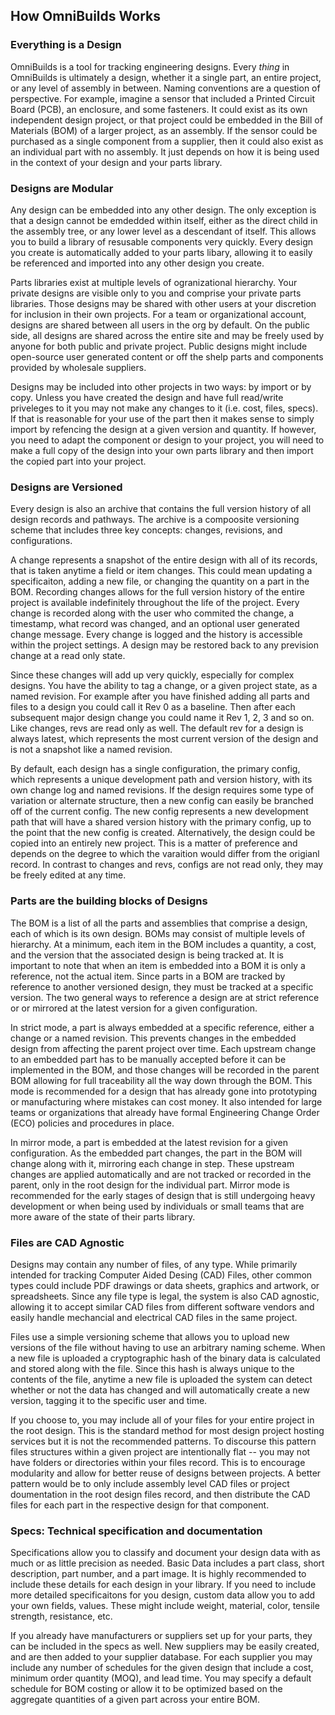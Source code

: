 
## How OmniBuilds Works

### Everything is a Design

OmniBuilds is a tool for tracking engineering designs.  Every *thing* in OmniBuilds is ultimately a design, whether it a single part, an entire project, or any level of assembly in between.  Naming conventions are a question of perspective.  For example, imagine a sensor that included a Printed Circuit Board (PCB), an enclosure, and some fasteners.  It could exist as its own independent design project, or that project could be embedded in the Bill of Materials (BOM) of a larger project, as an assembly.  If the sensor could be purchased as a single component from a supplier, then it could also exist as an individual part with no assembly.  It just depends on how it is being used in the context of your design and your parts library.

### Designs are Modular

Any design can be embedded into any other design.  The only exception is that a design cannot be emdedded within itself, either as the direct child in the assembly tree, or any lower level as a descendant of itself.  This allows you to build a library of resusable components very quickly.  Every design you create is automatically added to your parts libary, allowing it to easily be referenced and imported into any other design you create.

Parts libraries exist at multiple levels of ogranizational hierarchy.  Your private designs are visible only to you and comprise your private parts libraries.  Those designs may be shared with other users at your discretion for inclusion in their own projects.  For a team or organizational account, designs are shared between all users in the org by default.  On the public side, all designs are shared across the entire site and may be freely used by anyone for both public and private project.  Public designs might include open-source user generated content or off the shelp parts and components provided by wholesale suppliers.

Designs may be included into other projects in two ways: by import or by copy.  Unless you have created the design and have full read/write priveleges to it you may not make any changes to it (i.e. cost, files, specs).  If that is reasonable for your use of the part then it makes sense to simply import by refencing the design at a given version and quantity.  If however, you need to adapt the component or design to your project, you will need to make a full copy of the design into your own parts library and then import the copied part into your project.

### Designs are Versioned

Every design is also an archive that contains the full version history of all design records and pathways.  The archive is a compoosite versioning scheme that includes three key concepts: changes, revisions, and configurations. 

A change represents a snapshot of the entire design with all of its records, that is taken anytime a field or item changes.  This could mean updating a specificaiton, adding a new file, or changing the quantity on a part in the BOM.  Recording changes allows for the full version history of the entire project is available indefinitely throughout the life of the project.  Every change is recorded along with the user who commited the change, a timestamp, what record was changed, and an optional user generated change message.  Every change is logged and the history is accessible within the project settings.  A design may be restored back to any prevision change at a read only state.

Since these changes will add up very quickly, especially for complex designs.  You have the ability to tag a change, or a given project state, as a named revision.  For example after you have finished adding all parts and files to a design you could call it Rev 0 as a baseline.  Then after each subsequent major design change you could name it Rev 1, 2, 3 and so on.  Like changes, revs are read only as well.  The default rev for a design is always latest, which represents the most current version of the design and is not a snapshot like a named revision.  

By default, each design has a single configuration, the primary config, which represents a unique development path and version history, with its own change log and named revisions.  If the design requires some type of variation or alternate structure, then a new config can easily be branched off of the current config.  The new config represents a new development path that will have a shared version history with the primary config, up to the point that the new config is created. Alternatively, the design could be copied into an entirely new project.  This is a matter of preference and depends on the degree to which the varaition would differ from the origianl record.  In contrast to changes and revs, configs are not read only, they may be freely edited at any time.

### Parts are the building blocks of Designs

The BOM is a list of all the parts and assemblies that comprise a design, each of which is its own design.  BOMs may consist of multiple levels of hierarchy.  At a minimum, each item in the BOM includes a quantity, a cost, and the version that the associated design is being tracked at.  It is important to note that when an item is embedded into a BOM it is only a reference, not the actual item.  Since parts in a BOM are tracked by reference to another versioned design, they must be tracked at a specific version.  The two general ways to reference a design are at strict reference or or mirrored at the latest version for a given configuration. 

In strict mode, a part is always embedded at a specific reference, either a change or a named revision.  This prevents changes in the embedded design from affecting the parent project over time.  Each upstream change to an embedded part has to be manually accepted before it can be implemented in the BOM, and those changes will be recorded in the parent BOM allowing for full traceability all the way down through the BOM.  This mode is recommended for a design that has already gone into prototyping or manufacturing where mistakes can cost money.  It also intended for large teams or organizations that already have formal Engineering Change Order (ECO) policies and procedures in place.

In mirror mode, a part is embedded at the latest revision for a given configuration.  As the embedded part changes, the part in the BOM will change along with it, mirroring each change in step.  These upstream changes are applied automatically and are not tracked or recorded in the parent, only in the root design for the individual part.  Mirror mode is recommended for the early stages of design that is still undergoing heavy development or when being used by individuals or small teams that are more aware of the state of their parts library.

### Files are CAD Agnostic

Designs may contain any number of files, of any type.  While primarily intended for tracking Computer Aided Desing (CAD) Files, other common types could include PDF drawings or data sheets, graphics and artwork, or spreadsheets.  Since any file type is legal, the system is also CAD agnostic, allowing it to accept similar CAD files from different software vendors and easily handle mechancial and electrical CAD files in the same project.

Files use a simple versioning scheme that allows you to upload new versions of the file without having to use an arbitrary naming scheme.  When a new file is uploaded a cryptographic hash of the binary data is calculated and stored along with the file.  Since this hash is always unique to the contents of the file, anytime a new file is uploaded the system can detect whether or not the data has changed and will automatically create a new version,  tagging it to the specific user and time.

If you choose to, you may include all of your files for your entire project in the root design.  This is the standard method for most design project hosting services but it is not the recommended patterns.  To discourse this pattern files structures within a given project are intentionally flat -- you may not have folders or directories within your files record.  This is to encourage modularity and allow for better reuse of designs between projects.  A better pattern would be to only include assembly level CAD files or project doumentation in the root design files record, and then distribute the CAD files for each part in the respective design for that component.

### Specs: Technical specification and documentation

Specifications allow you to classify and document your design data with as much or as little precision as needed. Basic Data includes a part class, short description, part number, and a part image. It is highly recommended to include these details for each design in your library.  If you need to include more detailed specificaitons for you design, custom data allow you to add your own fields, values.  These might include weight, material, color, tensile strength, resistance, etc.

If you already have manufacturers or suppliers set up for your parts, they can be included in the specs as well.  New suppliers may be easily created, and are then added to your supplier database.  For each supplier you may include any number of schedules for the given design that include a cost, minimum order quantity (MOQ), and lead time.  You may specify a default schedule for BOM costing or allow it to be optimized based on the aggregate quantities of a given part across your entire BOM.
